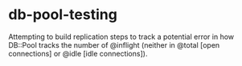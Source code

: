 # db-pool-testing

Attempting to build replication steps to track a potential error in how DB::Pool tracks the number of @inflight (neither in @total [open connections] or @idle [idle connections]).